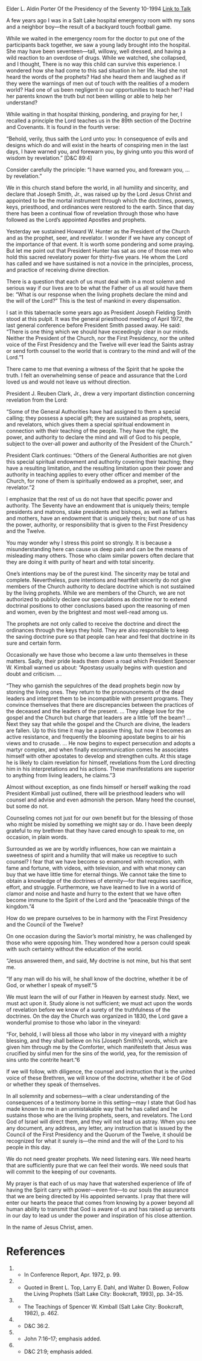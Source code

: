 Elder L. Aldin Porter
Of the Presidency of the Seventy
10-1994
[Link to Talk](https://www.churchofjesuschrist.org/study/general-conference/1994/10/the-revelations-of-heaven?lang=eng)

A few years ago I was in a Salt Lake hospital emergency room with my sons and a neighbor boy—the result of a backyard touch football game.

While we waited in the emergency room for the doctor to put one of the participants back together, we saw a young lady brought into the hospital. She may have been seventeen—tall, willowy, well dressed, and having a wild reaction to an overdose of drugs. While we watched, she collapsed, and I thought, There is no way this child can survive this experience. I wondered how she had come to this sad situation in her life. Had she not heard the words of the prophets? Had she heard them and laughed as if they were the warnings of men out of touch with the realities of a modern world? Had one of us been negligent in our opportunities to teach her? Had her parents known the truth but not been willing or able to help her understand?

While waiting in that hospital thinking, pondering, and praying for her, I recalled a principle the Lord teaches us in the 89th section of the Doctrine and Covenants. It is found in the fourth verse:

“Behold, verily, thus saith the Lord unto you: In consequence of evils and designs which do and will exist in the hearts of conspiring men in the last days, I have warned you, and forewarn you, by giving unto you this word of wisdom by revelation.” [D&C 89:4]

Consider carefully the principle: “I have warned you, and forewarn you, … by revelation.”

We in this church stand before the world, in all humility and sincerity, and declare that Joseph Smith, Jr., was raised up by the Lord Jesus Christ and appointed to be the mortal instrument through which the doctrines, powers, keys, priesthood, and ordinances were restored to the earth. Since that day there has been a continual flow of revelation through those who have followed as the Lord’s appointed Apostles and prophets.

Yesterday we sustained Howard W. Hunter as the President of the Church and as the prophet, seer, and revelator. I wonder if we have any concept of the importance of that event. It is worth some pondering and some praying. But let me point out that President Hunter has sat as one of those men who hold this sacred revelatory power for thirty-five years. He whom the Lord has called and we have sustained is not a novice in the principles, process, and practice of receiving divine direction.

There is a question that each of us must deal with in a most solemn and serious way if our lives are to be what the Father of us all would have them be: “What is our response when the living prophets declare the mind and the will of the Lord?” This is the test of mankind in every dispensation.

I sat in this tabernacle some years ago as President Joseph Fielding Smith stood at this pulpit. It was the general priesthood meeting of April 1972, the last general conference before President Smith passed away. He said: “There is one thing which we should have exceedingly clear in our minds. Neither the President of the Church, nor the First Presidency, nor the united voice of the First Presidency and the Twelve will ever lead the Saints astray or send forth counsel to the world that is contrary to the mind and will of the Lord.”1

There came to me that evening a witness of the Spirit that he spoke the truth. I felt an overwhelming sense of peace and assurance that the Lord loved us and would not leave us without direction.

President J. Reuben Clark, Jr., drew a very important distinction concerning revelation from the Lord:

“Some of the General Authorities have had assigned to them a special calling; they possess a special gift; they are sustained as prophets, seers, and revelators, which gives them a special spiritual endowment in connection with their teaching of the people. They have the right, the power, and authority to declare the mind and will of God to his people, subject to the over-all power and authority of the President of the Church.”

President Clark continues: “Others of the General Authorities are not given this special spiritual endowment and authority covering their teaching; they have a resulting limitation, and the resulting limitation upon their power and authority in teaching applies to every other officer and member of the Church, for none of them is spiritually endowed as a prophet, seer, and revelator.”2

I emphasize that the rest of us do not have that specific power and authority. The Seventy have an endowment that is uniquely theirs; temple presidents and matrons, stake presidents and bishops, as well as fathers and mothers, have an endowment that is uniquely theirs; but none of us has the power, authority, or responsibility that is given to the First Presidency and the Twelve.

You may wonder why I stress this point so strongly. It is because a misunderstanding here can cause us deep pain and can be the means of misleading many others. Those who claim similar powers often declare that they are doing it with purity of heart and with total sincerity.

One’s intentions may be of the purest kind. The sincerity may be total and complete. Nevertheless, pure intentions and heartfelt sincerity do not give members of the Church authority to declare doctrine which is not sustained by the living prophets. While we are members of the Church, we are not authorized to publicly declare our speculations as doctrine nor to extend doctrinal positions to other conclusions based upon the reasoning of men and women, even by the brightest and most well-read among us.

The prophets are not only called to receive the doctrine and direct the ordinances through the keys they hold. They are also responsible to keep the saving doctrine pure so that people can hear and feel that doctrine in its sure and certain form.

Occasionally we have those who become a law unto themselves in these matters. Sadly, their pride leads them down a road which President Spencer W. Kimball warned us about: “Apostasy usually begins with question and doubt and criticism. …

“They who garnish the sepulchres of the dead prophets begin now by stoning the living ones. They return to the pronouncements of the dead leaders and interpret them to be incompatible with present programs. They convince themselves that there are discrepancies between the practices of the deceased and the leaders of the present. … They allege love for the gospel and the Church but charge that leaders are a little ‘off the beam’! … Next they say that while the gospel and the Church are divine, the leaders are fallen. Up to this time it may be a passive thing, but now it becomes an active resistance, and frequently the blooming apostate begins to air his views and to crusade. … He now begins to expect persecution and adopts a martyr complex, and when finally excommunication comes he associates himself with other apostates to develop and strengthen cults. At this stage he is likely to claim revelation for himself, revelations from the Lord directing him in his interpretations and his actions. These manifestations are superior to anything from living leaders, he claims.”3

Almost without exception, as one finds himself or herself walking the road President Kimball just outlined, there will be priesthood leaders who will counsel and advise and even admonish the person. Many heed the counsel, but some do not.

Counseling comes not just for our own benefit but for the blessing of those who might be misled by something we might say or do. I have been deeply grateful to my brethren that they have cared enough to speak to me, on occasion, in plain words.

Surrounded as we are by worldly influences, how can we maintain a sweetness of spirit and a humility that will make us receptive to such counsel? I fear that we have become so enamored with recreation, with fame and fortune, with videos, with television, and with what money can buy that we have little time for eternal things. We cannot take the time to obtain a knowledge of the doctrines of eternity—for that requires sacrifice, effort, and struggle. Furthermore, we have learned to live in a world of clamor and noise and haste and hurry to the extent that we have often become immune to the Spirit of the Lord and the “peaceable things of the kingdom.”4

How do we prepare ourselves to be in harmony with the First Presidency and the Council of the Twelve?

On one occasion during the Savior’s mortal ministry, he was challenged by those who were opposing him. They wondered how a person could speak with such certainty without the education of the world.

“Jesus answered them, and said, My doctrine is not mine, but his that sent me.

“If any man will do his will, he shall know of the doctrine, whether it be of God, or whether I speak of myself.”5

We must learn the will of our Father in Heaven by earnest study. Next, we must act upon it. Study alone is not sufficient; we must act upon the words of revelation before we know of a surety of the truthfulness of the doctrines. On the day the Church was organized in 1830, the Lord gave a wonderful promise to those who labor in the vineyard:

“For, behold, I will bless all those who labor in my vineyard with a mighty blessing, and they shall believe on his [Joseph Smith’s] words, which are given him through me by the Comforter, which manifesteth that Jesus was crucified by sinful men for the sins of the world, yea, for the remission of sins unto the contrite heart.”6

If we will follow, with diligence, the counsel and instruction that is the united voice of these Brethren, we will know of the doctrine, whether it be of God or whether they speak of themselves.

In all solemnity and soberness—with a clear understanding of the consequences of a testimony borne in this setting—may I state that God has made known to me in an unmistakable way that he has called and he sustains those who are the living prophets, seers, and revelators. The Lord God of Israel will direct them, and they will not lead us astray. When you see any document, any address, any letter, any instruction that is issued by the Council of the First Presidency and the Quorum of the Twelve, it should be recognized for what it surely is—the mind and the will of the Lord to his people in this day.

We do not need greater prophets. We need listening ears. We need hearts that are sufficiently pure that we can feel their words. We need souls that will commit to the keeping of our covenants.

My prayer is that each of us may have that watershed experience of life of having the Spirit carry with power—even fire—to our souls the assurance that we are being directed by His appointed servants. I pray that there will enter our hearts the peace that comes from knowing by a power beyond all human ability to transmit that God is aware of us and has raised up servants in our day to lead us under the power and inspiration of his close attention.

In the name of Jesus Christ, amen.

# References
1. - In Conference Report, Apr. 1972, p. 99.
2. - Quoted in Brent L. Top, Larry E. Dahl, and Walter D. Bowen, Follow the Living Prophets (Salt Lake City: Bookcraft, 1993), pp. 34–35.
3. - The Teachings of Spencer W. Kimball (Salt Lake City: Bookcraft, 1982), p. 462.
4. - D&C 36:2.
5. - John 7:16–17; emphasis added.
6. - D&C 21:9; emphasis added.